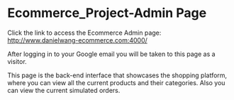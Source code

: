 # Ecommerce_Project-Admin Page
Click the link to access the Ecommerce Admin page: http://www.danielwang-ecommerce.com:4000/

After logging in to your Google email you will be taken to this page as a visitor.

This page is the back-end interface that showcases the shopping platform, where you can view all the current products and their categories. Also you can view the current simulated orders.
